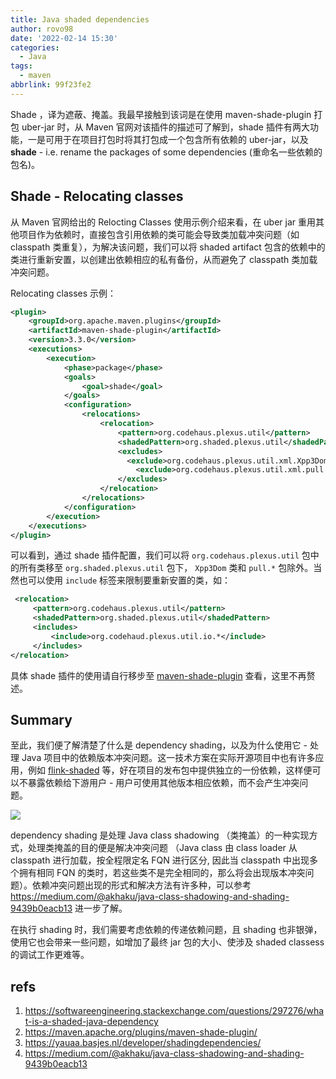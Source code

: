 ```yaml
---
title: Java shaded dependencies
author: rovo98
date: '2022-02-14 15:30'
categories:
  - Java
tags:
  - maven
abbrlink: 99f23fe2
---
```


Shade ，译为遮蔽、掩盖。我最早接触到该词是在使用 maven-shade-plugin 打包 uber-jar 时，从 Maven 官网对该插件的描述可了解到，shade 插件有两大功能，一是可用于在项目打包时将其打包成一个包含所有依赖的 uber-jar，以及**shade** - i.e. rename the packages of some dependencies (重命名一些依赖的包名)。

<!-- more -->

## Shade - Relocating classes

从 Maven 官网给出的 Relocting Classes 使用示例介绍来看，在 uber jar 重用其他项目作为依赖时，直接包含引用依赖的类可能会导致类加载冲突问题（如classpath 类重复），为解决该问题，我们可以将 shaded artifact 包含的依赖中的类进行重新安置，以创建出依赖相应的私有备份，从而避免了 classpath 类加载冲突问题。

Relocating classes 示例：

```xml
<plugin>
    <groupId>org.apache.maven.plugins</groupId>
    <artifactId>maven-shade-plugin</artifactId>
    <version>3.3.0</version>
    <executions>
        <execution>
            <phase>package</phase>
            <goals>
                <goal>shade</goal>
            </goals>
            <configuration>
                <relocations>
                    <relocation>
                        <pattern>org.codehaus.plexus.util</pattern>
                        <shadedPattern>org.shaded.plexus.util</shadedPattern>
                        <excludes>
                          <exclude>org.codehaus.plexus.util.xml.Xpp3Dom</exclude>
                            <exclude>org.codehaus.plexus.util.xml.pull.*</exclude>
                        </excludes>
                    </relocation>
                </relocations>
            </configuration>
        </execution>
    </executions>
</plugin>
```

可以看到，通过 shade 插件配置，我们可以将 ``org.codehaus.plexus.util`` 包中的所有类移至 ``org.shaded.plexus.util`` 包下， ``Xpp3Dom`` 类和 ``pull.*`` 包除外。当然也可以使用 ``include`` 标签来限制要重新安置的类，如：

```xml
 <relocation>
     <pattern>org.codehaus.plexus.util</pattern>
     <shadedPattern>org.shaded.plexus.util</shadedPattern>
     <includes>
         <include>org.codehaud.plexus.util.io.*</include>
     </includes>
</relocation>
```

具体 shade 插件的使用请自行移步至 [maven-shade-plugin](https://maven.apache.org/plugins/maven-shade-plugin/) 查看，这里不再赘述。

## Summary

至此，我们便了解清楚了什么是 dependency shading，以及为什么使用它 - 处理 Java 项目中的依赖版本冲突问题。这一技术方案在实际开源项目中也有许多应用，例如 [flink-shaded](https://github.com/apache/flink-shaded) 等，好在项目的发布包中提供独立的一份依赖，这样便可以不暴露依赖给下游用户 - 用户可使用其他版本相应依赖，而不会产生冲突问题。

![](java-shaded-dependency-ex-flink.png)



dependency shading 是处理 Java class shadowing （类掩盖）的一种实现方式，处理类掩盖的目的便是解决冲突问题 （Java class 由 class loader 从 classpath 进行加载，按全程限定名 FQN 进行区分, 因此当 classpath 中出现多个拥有相同 FQN 的类时，若这些类不是完全相同的，那么将会出现版本冲突问题）。依赖冲突问题出现的形式和解决方法有许多种，可以参考 https://medium.com/@akhaku/java-class-shadowing-and-shading-9439b0eacb13 进一步了解。

在执行 shading 时，我们需要考虑依赖的传递依赖问题，且 shading 也非银弹，使用它也会带来一些问题，如增加了最终 jar 包的大小、使涉及 shaded classess 的调试工作更难等。

## refs

1. https://softwareengineering.stackexchange.com/questions/297276/what-is-a-shaded-java-dependency
2. https://maven.apache.org/plugins/maven-shade-plugin/
3. https://yauaa.basjes.nl/developer/shadingdependencies/
4. https://medium.com/@akhaku/java-class-shadowing-and-shading-9439b0eacb13
